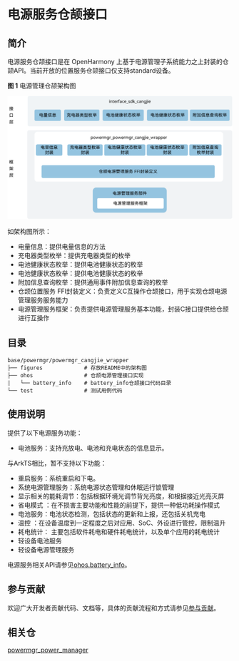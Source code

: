 # 电源服务仓颉接口

## 简介

电源服务仓颉接口是在 OpenHarmony 上基于电源管理子系统能力之上封装的仓颉API。当前开放的位置服务仓颉接口仅支持standard设备。

**图 1**  电源管理仓颉架构图

![](figures/powermgr_cangjie_wrapper_architecture.png)

如架构图所示：

- 电量信息：提供电量信息的方法
- 充电器类型枚举：提供充电器类型的枚举
- 电池健康状态枚举：提供电池健康状态的枚举
- 电池健康状态枚举：提供电池健康状态的枚举
- 附加信息查询枚举：提供通用事件附加信息查询的枚举
- 仓颉位置服务 FFI封装定义：负责定义C互操作仓颉接口，用于实现仓颉电源管理服务服务能力
- 电源管理服务框架：负责提供电源管理服务基本功能，封装C接口提供给仓颉进行互操作

## 目录

```
base/powermgr/powermgr_cangjie_wrapper
├── figures             # 存放README中的架构图
├── ohos                # 仓颉电源管理接口实现
|   └── battery_info    # battery_info仓颉接口代码目录
└── test                # 测试用例代码
```

## 使用说明

提供了以下电源服务功能：
- 电池服务：支持充放电、电池和充电状态的信息显示。

与ArkTS相比，暂不支持以下功能：
- 重启服务：系统重启和下电。
- 系统电源管理服务：系统电源状态管理和休眠运行锁管理
- 显示相关的能耗调节：包括根据环境光调节背光亮度，和根据接近光亮灭屏
- 省电模式 ：在不损害主要功能和性能的前提下，提供一种低功耗操作模式
- 电池服务：电池状态检测，包括状态的更新和上报，还包括关机充电
- 温控 ：在设备温度到一定程度之后对应用、SoC、外设进行管控，限制温升
- 耗电统计： 主要包括软件耗电和硬件耗电统计，以及单个应用的耗电统计
- 轻设备电池服务
- 轻设备电源管理服务

电源服务相关API请参见[ohos.battery_info](https://gitcode.com/openharmony-sig/arkcompiler_cangjie_ark_interop/blob/master/doc/API_Reference/source_zh_cn/apis/BasicServicesKit/cj-apis-battery_info.md)。

## 参与贡献

欢迎广大开发者贡献代码、文档等，具体的贡献流程和方式请参见[参与贡献](https://gitcode.com/openharmony/docs/blob/master/zh-cn/contribute/%E5%8F%82%E4%B8%8E%E8%B4%A1%E7%8C%AE.md)。

## 相关仓

[powermgr_power_manager](https://gitee.com/openharmony/powermgr_power_manager/blob/master/README_zh.md)
